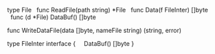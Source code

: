 type File
   &nbsp;&nbsp;func ReadFile(path string) *File
   &nbsp;&nbsp;func Data(f FileInter) []byte
   &nbsp;&nbsp;func (d *File) DataBuf() []byte


func WriteDataFile(data []byte, nameFile string) (string, error)

type FileInter interface {
   &nbsp;&nbsp;&nbsp;&nbsp;DataBuf() []byte
}